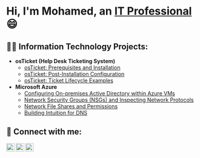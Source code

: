 <h1>Hi, I'm Mohamed, an <a href="https://linkedin.com/in/">IT Professional</a>😄</h1>


<h2>👨‍💻 Information Technology Projects:</h2>

- <b>osTicket (Help Desk Ticketing System)</b>
  - [osTicket: Prerequisites and Installation](https://github.com/mohamedbristol/osticket-prereqs)
  - [osTicket: Post-Installation Configuration](https://github.com/mohamedbristol/post-install-config)
  - [osTicket: Ticket Lifecycle Examples](https://github.com/mohamedbristol/ticket-lifecycle)
- <b>Microsoft Azure</b>
  - [Configuring On-premises Active Directory within Azure VMs](https://github.com/mohamedbristol/configure-ad)
  - [Network Security Groups (NSGs) and Inspecting Network Protocols](https://github.com/mohamedbristol/Network-Security-Groups-NSGs-and-Inspecting-Network-Protocols)
  - [Network File Shares and Permissions](https://github.com/mohamedbristol/Network-File-Shares-and-Permissions)
  - [Building Intuition for DNS](https://github.com/mohamedbristol/Building-Intuition-for-DNS)

<h2> 🤳 Connect with me:</h2>

[<img align="left" alt="JoshMadakor | YouTube" width="22px" src="https://cdn.jsdelivr.net/npm/simple-icons@v3/icons/youtube.svg" />][youtube]

[<img align="left" alt="JoshMadakor | LinkedIn" width="22px" src="https://cdn.jsdelivr.net/npm/simple-icons@v3/icons/linkedin.svg" />][linkedin]
[<img align="left" alt="JoshMadakor | Instagram" width="22px" src="https://cdn.jsdelivr.net/npm/simple-icons@v3/icons/instagram.svg" />][instagram]

[instagram]: https://www.instagram.com/motech2023
[linkedin]: https://www.linkedin.com/in/mohamed-hassan-2859352a
[youtube]: https://www.youtube.com/channel/UC1ZCmsQbhH7onBNEt-LHUAg
